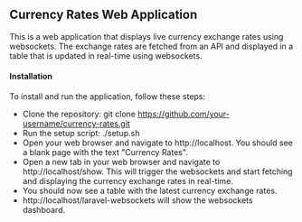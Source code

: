 
## Currency Rates Web Application
This is a web application that displays live currency exchange rates using websockets. The exchange rates are fetched from an API and displayed in a table that is updated in real-time using websockets.

#### Installation
To install and run the application, follow these steps:

- Clone the repository:
git clone https://github.com/your-username/currency-rates.git
- Run the setup script:
./setup.sh
- Open your web browser and navigate to http://localhost. You should see a blank page with the text "Currency Rates".
- Open a new tab in your web browser and navigate to http://localhost/show. This will trigger the websockets and start fetching and displaying the currency exchange rates in real-time.
- You should now see a table with the latest currency exchange rates.
- http://localhost/laravel-websockets will show the websockets dashboard.
